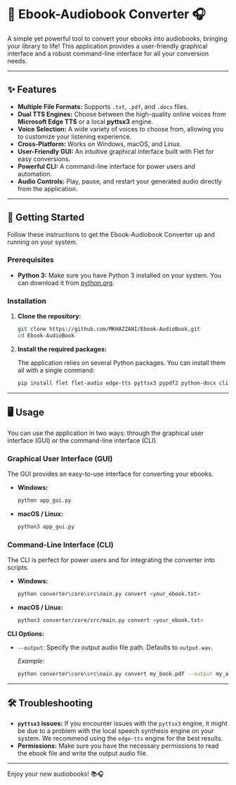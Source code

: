 
# 📖 Ebook-Audiobook Converter 🎧

A simple yet powerful tool to convert your ebooks into audiobooks, bringing your library to life! This application provides a user-friendly graphical interface and a robust command-line interface for all your conversion needs.

---

## ✨ Features

- **Multiple File Formats:** Supports `.txt`, `.pdf`, and `.docx` files.
- **Dual TTS Engines:** Choose between the high-quality online voices from **Microsoft Edge TTS** or a local **pyttsx3** engine.
- **Voice Selection:** A wide variety of voices to choose from, allowing you to customize your listening experience.
- **Cross-Platform:** Works on Windows, macOS, and Linux.
- **User-Friendly GUI:** An intuitive graphical interface built with Flet for easy conversions.
- **Powerful CLI:** A command-line interface for power users and automation.
- **Audio Controls:** Play, pause, and restart your generated audio directly from the application.

---

## 🚀 Getting Started

Follow these instructions to get the Ebook-Audiobook Converter up and running on your system.

### Prerequisites

- **Python 3:** Make sure you have Python 3 installed on your system. You can download it from [python.org](https://python.org).

### Installation

1.  **Clone the repository:**

    ```bash
    git clone https://github.com/MKHAZZANI/Ebook-AudioBook.git 
    cd Ebook-AudioBook
    ```

2.  **Install the required packages:**

    The application relies on several Python packages. You can install them all with a single command:

    ```bash
    pip install flet flet-audio edge-tts pyttsx3 pypdf2 python-docx click
    ```

---

## 🖥️ Usage

You can use the application in two ways: through the graphical user interface (GUI) or the command-line interface (CLI).

### Graphical User Interface (GUI)

The GUI provides an easy-to-use interface for converting your ebooks.

-   **Windows:**

    ```bash
    python app_gui.py
    ```

-   **macOS / Linux:**

    ```bash
    python3 app_gui.py
    ```

### Command-Line Interface (CLI)

The CLI is perfect for power users and for integrating the converter into scripts.

-   **Windows:**

    ```bash
    python converter\core\src\main.py convert <your_ebook.txt>
    ```

-   **macOS / Linux:**

    ```bash
    python3 converter/core/src/main.py convert <your_ebook.txt>
    ```

**CLI Options:**

-   `--output`: Specify the output audio file path. Defaults to `output.wav`.

    *Example:*

    ```bash
    python converter\core\src\main.py convert my_book.pdf --output my_audiobook.wav
    ```

---

## 🛠️ Troubleshooting

-   **`pyttsx3` issues:** If you encounter issues with the `pyttsx3` engine, it might be due to a problem with the local speech synthesis engine on your system. We recommend using the `edge-tts` engine for the best results.
-   **Permissions:** Make sure you have the necessary permissions to read the ebook file and write the output audio file.

---

Enjoy your new audiobooks! 📚🎧
